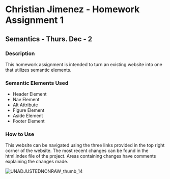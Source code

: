 # Christian Jimenez - Homework Assignment 1

## Semantics - Thurs. Dec - 2



### Description
This homework assignment is intended to turn an existing website into one that utilizes semantic elements. 

### Semantic Elements Used
- Header Element
- Nav Element
- Alt Attribute
- Figure Element
- Aside Element
- Footer Element

### How to Use
This website can be navigated using the three links provided in the top right corner of the website. 
The most recent changes can be found in the html.index file of the project. Areas containing changes have comments explaining the changes made. 

![UNADJUSTEDNONRAW_thumb_14](https://user-images.githubusercontent.com/92955084/144532639-76c5302e-c393-4662-8d10-93a85230af05.jpg)

